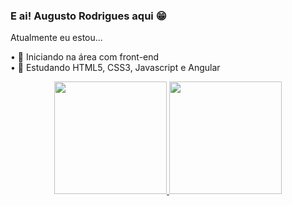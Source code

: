 ### E ai! Augusto Rodrigues aqui 😁

Atualmente eu estou...

• 🔭 Iniciando na área com front-end <br>
• 🌱 Estudando HTML5, CSS3, Javascript e Angular

<div align="center">
  <a href="https://github.com/FlowMot">
  <img height="180em" src="https://github-readme-stats.vercel.app/api?username=FlowMot&show_icons=true&theme=dracula&include_all_commits=true&count_private=true"/>
  <img height="180em" src="https://github-readme-stats.vercel.app/api/top-langs/?username=FlowMot&layout=compact&langs_count=7&theme=dracula"/>
</div>
